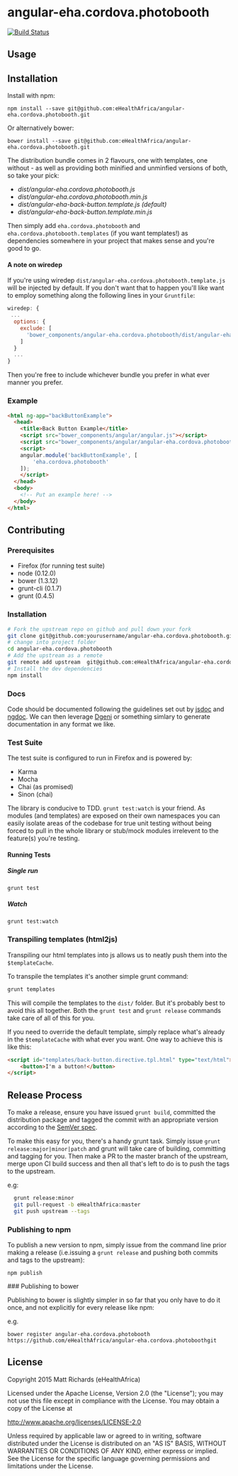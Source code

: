 # angular-eha.cordova.photobooth

[![Build Status](https:/travis-ci.org/eHealthAfrica/angular-eha.cordova.photobooth.svg?branch=master)](https://magnum.travis-ci.com/eHealthAfrica/angular-eha.cordova.photobooth)

## Usage

## Installation

Install with npm:

    npm install --save git@github.com:eHealthAfrica/angular-eha.cordova.photobooth.git

Or alternatively bower:

    bower install --save git@github.com:eHealthAfrica/angular-eha.cordova.photobooth.git

The distribution bundle comes in 2 flavours, one with templates, one without - as well as providing both minified and unminfied versions of both, so take your pick:

- *dist/angular-eha.cordova.photobooth.js*
- *dist/angular-eha.cordova.photobooth.min.js*
- *dist/angular-eha-back-button.template.js* *(default)*
- *dist/angular-eha-back-button.template.min.js*

Then simply add `eha.cordova.photobooth` and `eha.cordova.photobooth.templates` (if you want templates!) as dependencies somewhere in your project that makes sense and you're good to go.

#### A note on wiredep

If you're using wiredep `dist/angular-eha.cordova.photobooth.template.js` will be injected by default. If you don't want that to happen you'll like want to employ something along the following lines in your `Gruntfile`:

```javascript
wiredep: {
 ...
  options: {
    exclude: [
      'bower_components/angular-eha.cordova.photobooth/dist/angular-eha.cordova.photobooth.templates.js'
    ]
  }
  ...
}
```

Then you're free to include whichever bundle you prefer in what ever manner you prefer.

### Example

```html
<html ng-app="backButtonExample">
  <head>
    <title>Back Button Example</title>
    <script src="bower_components/angular/angular.js"></script>
    <script src="bower_components/angular/angular-eha.cordova.photobooth.js"></script>
    <script>
    angular.module('backButtonExample', [
        'eha.cordova.photobooth'
    ]);
    </script>
  </head>
  <body>
    <!-- Put an example here! -->
  </body>
</html>
```

## Contributing

### Prerequisites

- Firefox (for running test suite)
- node (0.12.0)
- bower (1.3.12)
- grunt-cli (0.1.7)
- grunt (0.4.5)


### Installation

```bash
# Fork the upstream repo on github and pull down your fork
git clone git@github.com:yourusername/angular-eha.cordova.photobooth.git
# change into project folder
cd angular-eha.cordova.photobooth
# Add the upstream as a remote
git remote add upstream  git@github.com:eHealthAfrica/angular-eha.cordova.photobooth.git
# Install the dev dependencies
npm install
```

### Docs

Code should be documented following the guidelines set out by [jsdoc](http://usejsdoc.org/) and [ngdoc](https://github.com/angular/angular.js/wiki/Writing-AngularJS-Documentation). We can then leverage [Dgeni](http://github.com/angular/dgeni) or something simlary to generate documentation in any format we like.

### Test Suite

The test suite is configured to run in Firefox and is powered by:

- Karma
- Mocha
- Chai (as promised)
- Sinon (chai)

The library is conducive to TDD.  `grunt test:watch` is your friend. As modules (and templates) are exposed on their own namespaces you can easily isolate areas of the codebase for true unit testing without being forced to pull in the whole library or stub/mock modules irrelevent to the feature(s) you're testing.

#### Running Tests

##### Single run

```bash
grunt test
```

##### Watch

```bash
grunt test:watch
```

### Transpiling templates (html2js)

Transpiling our html templates into js allows us to neatly push them into the `$templateCache`.

To transpile the templates it's another simple grunt command:

```bash
grunt templates
```

This will compile the templates to the `dist/` folder. But it's probably best to avoid this all together. Both the `grunt test` and `grunt release` commands take care of all of this for you.

If you need to override the default template, simply replace what's already in the `$templateCache` with what ever you want. One way to achieve this is like this:

```html
<script id="templates/back-button.directive.tpl.html" type="text/html">
    <button>I'm a button!</button>
</script>
```

## Release Process

To make a release, ensure you have issued `grunt build`, committed the distribution package and tagged the commit with an appropriate version according to the [SemVer spec](http://semver.org/).

To make this easy for you, there's a handy grunt task. Simply issue `grunt release:major|minor|patch` and grunt will take care of building, committing and tagging for you. Then make a PR to the master branch of the upstream, merge upon CI build success and then all that's left to do is to push the tags to the upstream.

e.g:

```bash
  grunt release:minor
  git pull-request -b eHealthAfrica:master
  git push upstream --tags
```

### Publishing to npm

To publish a new version to npm, simply issue from the command line prior making a release (i.e.issuing a `grunt release` and pushing both commits and tags to the upstream):

```
npm publish
```

### Publishing to bower

Publishing to bower is slightly simpler in so far that you only have to do it once, and not explicitly for every release like npm:

e.g.

```
bower register angular-eha.cordova.photobooth https://github.com/eHealthAfrica/angular-eha.cordova.photoboothgit
```
## License

Copyright 2015 Matt Richards (eHealthAfrica)

Licensed under the Apache License, Version 2.0 (the "License"); you may not use this file except in compliance with the License.  You may obtain a copy of the License at

http://www.apache.org/licenses/LICENSE-2.0

Unless required by applicable law or agreed to in writing, software distributed under the License is distributed on an "AS IS" BASIS, WITHOUT WARRANTIES OR CONDITIONS OF ANY KIND, either express or implied.  See the License for the specific language governing permissions and limitations under the License.

